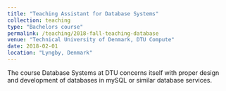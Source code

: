 ```yaml
---
title: "Teaching Assistant for Database Systems"
collection: teaching
type: "Bachelors course"
permalink: /teaching/2018-fall-teaching-database
venue: "Technical University of Denmark, DTU Compute"
date: 2018-02-01
location: "Lyngby, Denmark"
---
```

The course Database Systems at DTU concerns itself with proper design and development of databases in mySQL or similar database services.